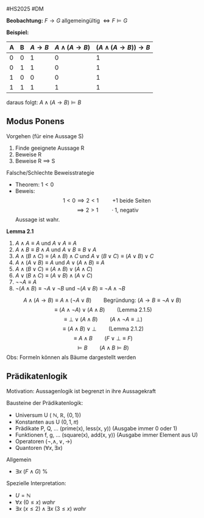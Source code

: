 #HS2025 #DM 

**Beobachtung:** $F \to G\;\text{allgemeingültig}\;\iff F\vDash G$

**Beispiel:**

| A   | B   | $A \to B$ | $A\land(A\to B)$ | $(A\land(A\to B))\to B$ |
| --- | --- | --------- | ---------------- | ----------------------- |
| 0   | 0   | 1         | 0                | 1                       |
| 0   | 1   | 1         | 0                | 1                       |
| 1   | 0   | 0         | 0                | 1                       |
| 1   | 1   | 1         | 1                | 1                       |
daraus folgt: $A\land(A\to B) \vDash B$

## Modus Ponens

Vorgehen (für eine Aussage S)
1. Finde geeignete Aussage R
2. Beweise R
3. Beweise R $\implies$ S

Falsche/Schlechte Beweisstrategie
- Theorem: $1 < 0$
- Beweis: 
$$
1 < 0 \implies 2<1 \qquad\text{ +1 beide Seiten}
$$
$$
\implies 2 > 1 \qquad \cdot\text{1, negativ}
$$
Aussage ist wahr.

**Lemma 2.1**
1. $A\land A \equiv A$ und $A \lor A \equiv A$
2. $A\land B \equiv B\land A$ und $A\lor B \equiv B \lor A$
3. $A\land (B\land C)\equiv(A\land B)\land C$ und $A\lor (B\lor C)\equiv(A\lor B)\lor C$
4. $A\land(A\lor B)\equiv A$ und $A\lor(A\land B)\equiv A$
5. $A\land(B\lor C)\equiv(A\land B)\lor(A\land C)$
6. $A\lor(B\land C)\equiv(A\lor B)\land(A\lor C)$
7. $\neg\neg A\equiv A$
8. $\neg(A\land B) \equiv \neg A \lor \neg B$ und $\neg(A\lor B) \equiv \neg A \land \neg B$

$$
A\land(A\to B)\equiv A\land(\neg A\lor B) \qquad \text{Begründung: }(A\to B \equiv \neg A \lor B)
$$
$$
\equiv (A\land\neg A)\lor(A\land B) \qquad \text{(Lemma 2.1.5)}
$$
$$
\equiv \bot \lor (A\land B) \qquad (A\land\neg A\equiv\bot)
$$
$$
\equiv (A\land B)\lor \bot \qquad \text{(Lemma 2.1.2)}
$$
$$
\equiv A \land B \qquad (F \lor \bot \equiv F)
$$
$$
\vDash B \qquad (A\land B \vDash B)
$$
Obs: Formeln können als Bäume dargestellt werden

## Prädikatenlogik

Motivation: Aussagenlogik ist begrenzt in ihre Aussagekraft

Bausteine der Prädikatenlogik:
- Universum U                ( $\mathbb{N},\; \mathbb{R}$, $\{0,1\}$)
- Konstanten aus U        ($0,1,\pi$)
- Prädikate P, Q, ...          (prime(x), less(x, y)) (Ausgabe immer 0 oder 1)
- Funktionen f, g, ...        (square(x), add(x, y)) (Ausgabe immer Element aus U)
- Operatoren                  ($\neg, \land, \lor,\to$)
- Quantoren                   ($\forall x, \exists x$)

Allgemein
- $\exists x \ (F\land G)$ %

Spezielle Interpretation:
- $U = \mathbb{N}$ 
- $\forall x \ (0\leq x)$ *wahr*
- $\exists x \ (x\leq 2)\land \exists x \ (3\leq x)$ *wahr*

